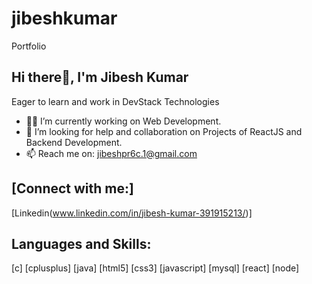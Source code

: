 # jibeshkumar
Portfolio
## **Hi there👋, I'm Jibesh Kumar**
Eager to learn and work in DevStack Technologies
- 🧑‍💻 I’m currently working on Web Development.
- 🤝 I’m looking for help and collaboration on Projects of ReactJS and Backend Development.
- 📫 Reach me on: jibeshpr6c.1@gmail.com

## **[Connect with me:]**
[Linkedin(www.linkedin.com/in/jibesh-kumar-391915213/)]

## **Languages and Skills:**
[c] [cplusplus] [java] [html5] [css3] [javascript] [mysql] [react] [node]
